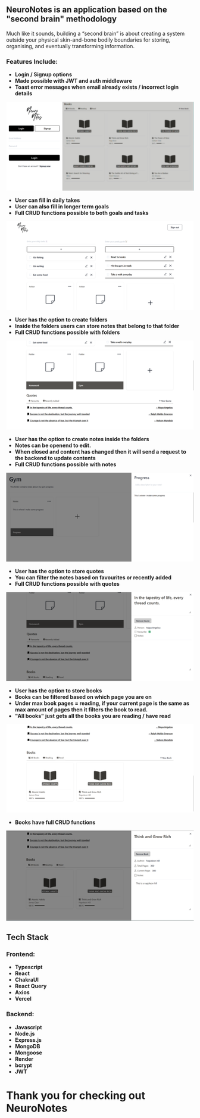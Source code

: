 ## NeuroNotes is an application based on the "second brain" methodology

Much like it sounds, building a “second brain” is about creating a system
outside your physical skin-and-bone bodily boundaries 
for storing, organising, and eventually transforming information. 





### Features Include:
- **Login / Signup options**
- **Made possible with JWT and auth middleware**
- **Toast error messages when email already exists / incorrect login details**

![Login](images/neuronotes1.png)

- **User can fill in daily takes**
- **User can also fill in longer term goals**
- **Full CRUD functions possible to both goals and tasks**

![Login](images/neuronotes2.png)

- **User has the option to create folders**
- **Inside the folders users can store notes that belong to that folder**
- **Full CRUD functions possible with folders**

![Login](images/neuronotes3.png)

- **User has the option to create notes inside the folders**
- **Notes can be openend to edit.**
- **When closed and content has changed then it will send a request to the backend to update contents**
- **Full CRUD functions possible with notes**

![Login](images/neuronotes4.png)


- **User has the option to store quotes**
- **You can filter the notes based on favourites or recently added**
- **Full CRUD functions possible with quotes**

![Login](images/neuronotes5.png)


- **User has the option to store books**
- **Books can be filtered based on which page you are on**
- **Under max book pages = reading, if your current page is the same as max amount of pages then it filters the book to read.**
- **"All books" just gets all the books you are reading / have read**

![Login](images/neuronotes6.png)


- **Books have full CRUD functions**

![Login](images/neuronotes7.png)


## Tech Stack

### Frontend:
- **Typescript**
- **React**
- **ChakraUI**
- **React Query**
- **Axios**
- **Vercel**

### Backend:
- **Javascript**
- **Node.js**
- **Express.js**
- **MongoDB**
- **Mongoose**
- **Render**
- **bcrypt**
- **JWT**


# Thank you for checking out NeuroNotes





